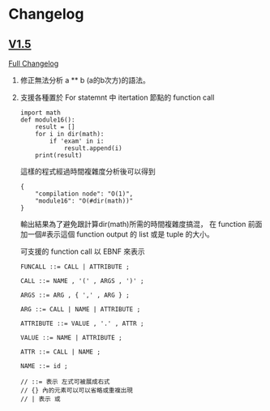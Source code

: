 # Changelog
## [V1.5](https://github.com/ncu-psl/BigO-Calc/releases/tag/v1.5)
[Full Changelog](https://github.com/chunlin-pan/DYSTA/compare/chunlin-pan:v1.4...v1.5)
1. 修正無法分析 a ** b (a的b次方)的語法。
2. 支援各種置於 For statemnt 中 itertation 節點的 function call
    ```py=
    import math
    def module16():
        result = []
        for i in dir(math):
            if 'exam' in i:
                result.append(i)
        print(result)
    ```
    這樣的程式經過時間複雜度分析後可以得到
    ```json=
    {
        "compilation node": "O(1)",
        "module16": "O(#dir(math))"
    }
    ```
    輸出結果為了避免跟計算dir(math)所需的時間複雜度搞混，
    在 function 前面加一個#表示這個 function output 的 list 或是 tuple 的大小。

    可支援的 function call 以 EBNF 來表示
    ```
    FUNCALL ::= CALL | ATTRIBUTE ;

    CALL ::= NAME , '(' , ARGS , ')' ;

    ARGS ::= ARG , { ',' , ARG } ;

    ARG ::= CALL | NAME | ATTRIBUTE ;

    ATTRIBUTE ::= VALUE , '.' , ATTR ;

    VALUE ::= NAME | ATTRIBUTE ;

    ATTR ::= CALL | NAME ;

    NAME ::= id ;

    // ::= 表示 左式可被展成右式
    // {} 內的元素可以可以省略或重複出現
    // | 表示 或
    ```
